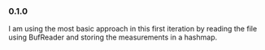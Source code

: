 ### 0.1.0
I am using the most basic approach in this first iteration by reading the file using BufReader and storing the measurements in a hashmap.